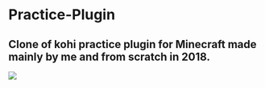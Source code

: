# Practice-Plugin
## Clone of kohi practice plugin for Minecraft made mainly by me and from scratch in 2018.

[![](http://i3.ytimg.com/vi/1_dZ5xeepM0/maxresdefault.jpg)](https://www.youtube.com/watch?v=1_dZ5xeepM0)

